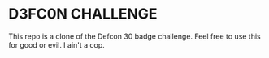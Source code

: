 # D3FC0N CHALLENGE

This repo is a clone of the Defcon 30 badge challenge. Feel free to use this for good or evil. I ain't a cop.
